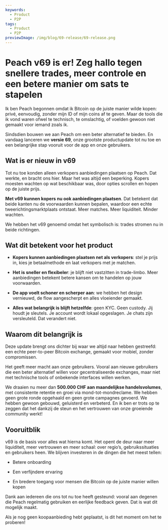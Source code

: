 ```yaml
---
keywords:
  - Product
  - P2P
tags:
  - Product
  - P2P
previewImage: /img/blog/69-release/69-release.png
---
```


# Peach v69 is er! Zeg hallo tegen snellere trades, meer controle en een betere manier om sats te stapelen

Ik ben Peach begonnen omdat ik Bitcoin op de juiste manier wilde kopen: privé, eenvoudig, zonder mijn ID of mijn coins af te geven. Maar de tools die ik vond waren ofwel te technisch, te omslachtig, of voelden gewoon niet gemaakt voor iemand zoals ik.

Sindsdien bouwen we aan Peach om een beter alternatief te bieden. En vandaag lanceren we **versie 69**, onze grootste productupdate tot nu toe en een belangrijke stap vooruit voor de app en onze gebruikers.

## Wat is er nieuw in v69

Tot nu toe konden alleen verkopers aanbiedingen plaatsen op Peach. Dat werkte, en bracht ons hier. Maar het was altijd een beperking. Kopers moesten wachten op wat beschikbaar was, door opties scrollen en hopen op de juiste prijs.

**Met v69 kunnen kopers nu ook aanbiedingen plaatsen**. Dat betekent dat beide kanten nu de voorwaarden kunnen bepalen, waardoor een echte tweerichtingsmarktplaats ontstaat. Meer matches. Meer liquiditeit. Minder wachten.

We hebben het v69 genoemd omdat het symbolisch is: trades stromen nu in beide richtingen.

## Wat dit betekent voor het product

- **Kopers kunnen aanbiedingen plaatsen net als verkopers**: stel je prijs in, kies je betaalmethode en laat verkopers met je matchen.

- **Het is sneller en flexibeler**: je blijft niet vastzitten in trade-limbo. Meer aanbiedingen betekent betere kansen om te handelen op jouw voorwaarden.

- **De app voelt schoner en scherper aan**: we hebben het design vernieuwd, de flow aangescherpt en alles vloeiender gemaakt.

- **Alles wat belangrijk is blijft hetzelfde**: geen KYC. Geen custody. Jij houdt je sleutels. Je account wordt lokaal opgeslagen. Je chats zijn versleuteld. Dat verandert niet.

## Waarom dit belangrijk is

Deze update brengt ons dichter bij waar we altijd naar hebben gestreefd: een echte peer-to-peer Bitcoin exchange, gemaakt voor mobiel, zonder compromissen.

Het geeft meer macht aan onze gebruikers. Vooral aan nieuwe gebruikers die een beter alternatief willen voor gecentraliseerde exchanges, maar niet met technische tools of onbekende interfaces willen werken.

We draaien nu meer dan **500.000 CHF aan maandelijkse handelsvolumes**, met consistente retentie en groei via mond-tot-mondreclame. We hebben geen grote ronde opgehaald en geen grote campagnes gevoerd. We hebben gewoon gebouwd, geluisterd en verbeterd. En ik ben er trots op te zeggen dat het dankzij de steun en het vertrouwen van onze groeiende community werkt! 

## Vooruitblik

v69 is de basis voor alles wat hierna komt. Het opent de deur naar meer liquiditeit, meer vertrouwen en meer schaal: over regio’s, gebruikssituaties en gebruikers heen. We blijven investeren in de dingen die het meest tellen:

- Betere onboarding

- Een verfijndere ervaring

- En bredere toegang voor mensen die Bitcoin op de juiste manier willen kopen

Dank aan iedereen die ons tot nu toe heeft gesteund: vooral aan degenen die Peach regelmatig gebruiken en eerlijke feedback geven. Dat is wat dit mogelijk maakt.

Als je nog geen koopaanbieding hebt geplaatst, is dit het moment om het te proberen!
